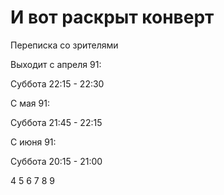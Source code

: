 # И вот раскрыт конверт

Переписка со зрителями

Выходит с апреля 91:

Суббота 22:15 - 22:30

С мая 91:

Суббота 21:45 - 22:15

С июня 91:

Суббота 20:15 - 21:00

4 5 6 7 8 9
